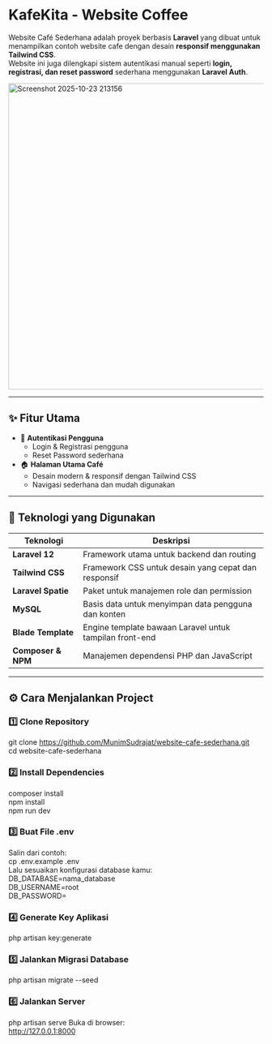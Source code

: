 # KafeKita - Website Coffee
Website Café Sederhana adalah proyek berbasis **Laravel** yang dibuat untuk menampilkan contoh website cafe dengan desain **responsif menggunakan Tailwind CSS**.  
Website ini juga dilengkapi sistem autentikasi manual seperti **login, registrasi, dan reset password** sederhana menggunakan  **Laravel Auth**.

<img width="1351" height="604" alt="Screenshot 2025-10-23 213156" src="https://github.com/user-attachments/assets/30c46fdf-0ee9-443e-9ee6-0088ff478da2" />

---

## ✨ Fitur Utama
- 🔐 **Autentikasi Pengguna**
  - Login & Registrasi pengguna
  - Reset Password sederhana
- 🏠 **Halaman Utama Café**
  - Desain modern & responsif dengan Tailwind CSS
  - Navigasi sederhana dan mudah digunakan

---

## 🧰 Teknologi yang Digunakan
| Teknologi | Deskripsi |
|------------|------------|
| **Laravel 12** | Framework utama untuk backend dan routing |
| **Tailwind CSS** | Framework CSS untuk desain yang cepat dan responsif |
| **Laravel Spatie** | Paket untuk manajemen role dan permission |
| **MySQL** | Basis data untuk menyimpan data pengguna dan konten |
| **Blade Template** | Engine template bawaan Laravel untuk tampilan front-end |
| **Composer & NPM** | Manajemen dependensi PHP dan JavaScript |

---

## ⚙️ Cara Menjalankan Project

### 1️⃣ Clone Repository
git clone https://github.com/MunimSudrajat/website-cafe-sederhana.git<br>
cd website-cafe-sederhana

### 2️⃣ Install Dependencies
composer install<br>
npm install<br>
npm run dev

### 3️⃣ Buat File .env
Salin dari contoh: <br>
cp .env.example .env <br>
Lalu sesuaikan konfigurasi database kamu: <br>
DB_DATABASE=nama_database<br>
DB_USERNAME=root<br>
DB_PASSWORD=

### 4️⃣ Generate Key Aplikasi
php artisan key:generate

### 5️⃣ Jalankan Migrasi Database
php artisan migrate --seed

### 6️⃣ Jalankan Server
php artisan serve
Buka di browser: <br>
http://127.0.0.1:8000
